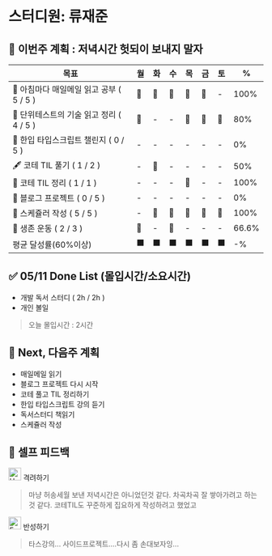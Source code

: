 # 스터디원: 류재준

## 🚀 이번주 계획 : 저녁시간 헛되이 보내지 말자

| 목표                            | 월   | 화   | 수   | 목   | 금   | 토   | %   |
| ------------------------------- | --- | --- | --- | --- | --- | --- | --- |
| 📰 아침마다 매일메일 읽고 공부 ( 5 / 5 ) |🌠|🌠|🌠|🌠|🌠|-| 100% |
| 📖 단위테스트의 기술 읽고 정리 ( 4 / 5 ) |🌠|-|-|🌠|🌠|🌠| 80% |
| 📌 한입 타입스크립트 챌린지 ( 0 / 5 ) |-|-|-|-|-|-| 0% |
| 🖋️ 코테 TIL 풀기 ( 1 / 2 ) |-|🌠|-|-|-|-| 50% |
| 🧵 코테 TIL 정리 ( 1 / 1 ) |-|-|-|🌠|-|-| 100% |
| 👀 블로그 프로젝트 ( 0 / 5 ) |-|-|-|-|-|-| 0% |
| 📝 스케쥴러 작성 ( 5 / 5 ) |-|🌠|🌠|🌠|🌠|🌠| 100% |
| 💪 생존 운동 ( 2 / 3 )               |🌠|-|🌠|-|-|-| 66.6% |
| 평균 달성률(60%이상)      |⬛|⬛|⬛|⬛|⬛|⬛|  -% |

## ✅ 05/11 Done List (몰입시간/소요시간) 
- 개발 독서 스터디 ( 2h / 2h )
- 개인 볼일
> 오늘 몰입시간 : 2시간

## 🌱 Next, 다음주 계획
- 매일메일 읽기
- 블로그 프로젝트 다시 시작
- 코테 풀고 TIL 정리하기
- 한입 타입스크립트 강의 듣기
- 독서스터디 책읽기
- 스케쥴러 작성

## 🎉 셀프 피드백

<img src="https://raw.githubusercontent.com/Tarikul-Islam-Anik/Animated-Fluent-Emojis/master/Emojis/Smilies/Hugging%20Face.png" alt="Hugging Face" width="25" height="25"> 격려하기</img>

> 마냥 허송세월 보낸 저녁시간은 아니었던것 같다. 차곡차곡 잘 쌓아가려고 하는것 같다. 코테TIL도 꾸준하게 집요하게 작성하려고 했었고

<img src="https://raw.githubusercontent.com/Tarikul-Islam-Anik/Animated-Fluent-Emojis/master/Emojis/Smilies/Face%20with%20Monocle.png" alt="Face with Monocle" width="25" height="25"> 반성하기</img>

> 타스강의... 사이드프로젝트....다시 좀 손대보자잉...
